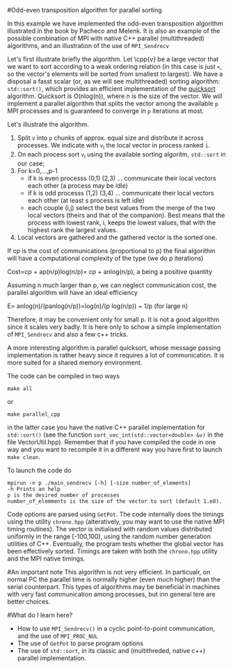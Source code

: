 #Odd-even transposition algorithm for parallel sorting

In this example we have implemented the odd-even transposition algorithm illustrated in the book by Pacheco and Melenk. It is also an example
of the possible combination of MPI with native C++ parallel (multithreaded) algorithms, and an illustration of the use of `MPI_Sendrecv`


Let's first illustrate briefly the algorithm. Let \cpp{v} be a large vector that we want to sort according to a weak ordering relation (in this case is just `<`, so the vector's elements will be sorted from smallest to largest). We have a disposal a fasst scalar (or, as we will see multithreaded) sorting algorithm: `std::sort()`, which provides an efficient implementation of the [quicksort](https://en.wikipedia.org/wiki/Quicksort) algorithm. Quicksort is O(nlog(n)), where n is the size of the vector. We will implement a parallel algorithm that splits the vector among the available `p` MPI processes and is guaranteed to converge in `p` iterations at most.

Let's illustrate the algorithm.

1. Split `v` into `p` chunks of approx. equal size and distribute it across processes. We indicate with `v`<sub>i</sub> the local vector in process ranked `i`.
2. On each process sort `v`<sub>i</sub> using the available sorting algoritm, `std::sort` in our case;
3. For k=0,...,p-1
    * if k is even processs (0,1) (2,3) ... communicate their local vectors each other (a process may be idle)
    * if k is odd  processs (1,2) (3,4) ... communicate their local vectors each other (at least s process is left idle)
    * each couple (i,j) select the best values from the merge of the two local vectors (theirs and that of the companion). Best means that the process with lowest rank, i, keeps the lowest values, that with the highest rank the largest values.
4. Local vectors are gathered and the gathered vector is the sorted one.
     

If cp is the cost of communications (proportional to p) the final algorithm will have a computational complexity of the type (we do p iterations)

Cost=cp + ap(n/p)log(n/p)= cp + anlog(n/p), a being a positive quantity

Assuming n much larger than p, we can neglect communication cost, the parallel algorithm will have an ideal efficiency

E= anlog(n)/(panlog(n/p))=log(n)/(p log(n/p)) ~  1/p (for large n)

Therefore, it may be convenient only for small p. It is not a good algorithm since it scales very badly. It is here only to schow a simple implementation of `MPI_Sendrecv` and also a few c++ tricks.

A more interesting algorithm is parallel quicksort, whose message passing implementation is rather heavy since it requires a lot of communication. It is more suited for a shared memory environment. 

The code can be compiled in two ways

	make all
or

	make parallel_cpp
	
in the latter case you have the native C++ parallel implementation for `std::sort()` (see the function `sort_vec_int(std::vector<double> &v)` in the file VectorUtil.hpp). Remember that if you have compiled the code in one way and you want to recompile it in a different way you have first to launch `make clean`.

To launch the code do

	mpirun -n p ./main_sendrecv [-h] [-size number_of_elements]
	-h Prints an help
	p is the desired number of processes
	number_of_elemments is the size of the vector to sort (default 1.e8).
	
Code options are parsed using `GetPot`.
The code internally does the timings using the utility `chrono.hpp` (alteratively, you may want to use the native MPI timing routines).
The vector is initialised with random values distributed uniformly in the range [-100,100), using the random number generation utilities of C++.
Eventually, the program tests whether the global vector has been effectively sorted.
Timings are taken with both the `chrono.hpp` utility and the MPI native timings.

#An important note
This algorithm is not very efficient. In particualr, on normal PC the parallel time is normally higher (even much higher) than the serial counterpart.
This types of algorithms may be beneficial in machines with very fast communication among processes, but inn general tere are better choices. 


#What do I learn here?
- How to use `MPI_Sendrecv()` in a cyclic point-to-point communication, and the use of `MPI_PROC_NUL`
- The use of `GetPot` to parse program options
- The use of `std::sort`, in its classic and (multithreded, native c++) parallel implementation.



	

